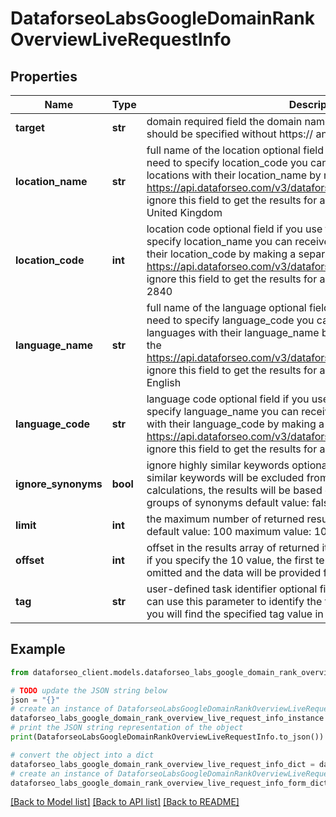 # DataforseoLabsGoogleDomainRankOverviewLiveRequestInfo


## Properties

Name | Type | Description | Notes
------------ | ------------- | ------------- | -------------
**target** | **str** | domain required field the domain name of the target website the domain should be specified without https:// and www. | [optional] 
**location_name** | **str** | full name of the location optional field if you use this field, you don’t need to specify location_code you can receive the list of available locations with their location_name by making a separate request to the https://api.dataforseo.com/v3/dataforseo_labs/locations_and_languages ignore this field to get the results for all available locations example: United Kingdom | [optional] 
**location_code** | **int** | location code optional field if you use this field, you don’t need to specify location_name you can receive the list of available locations with their location_code by making a separate request to the https://api.dataforseo.com/v3/dataforseo_labs/locations_and_languages ignore this field to get the results for all available locations example: 2840 | [optional] 
**language_name** | **str** | full name of the language optional field if you use this field, you don’t need to specify language_code you can receive the list of available languages with their language_name by making a separate request to the https://api.dataforseo.com/v3/dataforseo_labs/locations_and_languages ignore this field to get the results for all available languages example: English | [optional] 
**language_code** | **str** | language code optional field if you use this field, you don’t need to specify language_name you can receive the list of available languages with their language_code by making a separate request to the https://api.dataforseo.com/v3/dataforseo_labs/locations_and_languages ignore this field to get the results for all available languages example: en | [optional] 
**ignore_synonyms** | **bool** | ignore highly similar keywords optional field if set to true, all highly similar keywords will be excluded from the ranking and traffic calculations, the results will be based on data for main keywords from groups of synonyms default value: false | [optional] 
**limit** | **int** | the maximum number of returned results for domain optional field default value: 100 maximum value: 1000 | [optional] 
**offset** | **int** | offset in the results array of returned items optional field default value: 0 if you specify the 10 value, the first ten items in the results array will be omitted and the data will be provided for the successive items | [optional] 
**tag** | **str** | user-defined task identifier optional field the character limit is 255 you can use this parameter to identify the task and match it with the result you will find the specified tag value in the data object of the response | [optional] 

## Example

```python
from dataforseo_client.models.dataforseo_labs_google_domain_rank_overview_live_request_info import DataforseoLabsGoogleDomainRankOverviewLiveRequestInfo

# TODO update the JSON string below
json = "{}"
# create an instance of DataforseoLabsGoogleDomainRankOverviewLiveRequestInfo from a JSON string
dataforseo_labs_google_domain_rank_overview_live_request_info_instance = DataforseoLabsGoogleDomainRankOverviewLiveRequestInfo.from_json(json)
# print the JSON string representation of the object
print(DataforseoLabsGoogleDomainRankOverviewLiveRequestInfo.to_json())

# convert the object into a dict
dataforseo_labs_google_domain_rank_overview_live_request_info_dict = dataforseo_labs_google_domain_rank_overview_live_request_info_instance.to_dict()
# create an instance of DataforseoLabsGoogleDomainRankOverviewLiveRequestInfo from a dict
dataforseo_labs_google_domain_rank_overview_live_request_info_form_dict = dataforseo_labs_google_domain_rank_overview_live_request_info.from_dict(dataforseo_labs_google_domain_rank_overview_live_request_info_dict)
```
[[Back to Model list]](../README.md#documentation-for-models) [[Back to API list]](../README.md#documentation-for-api-endpoints) [[Back to README]](../README.md)


